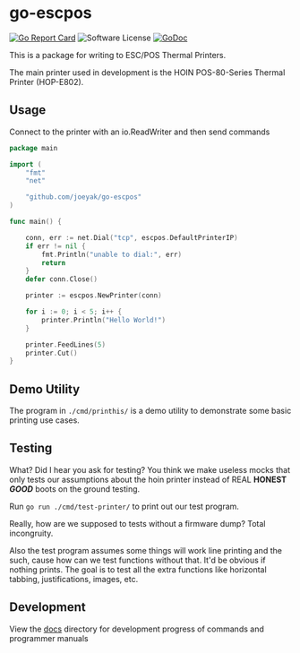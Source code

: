 # go-escpos

[![Go Report Card](https://goreportcard.com/badge/github.com/joeyak/go-escpos)](https://goreportcard.com/report/github.com/joeyak/go-escpos)
![Software License](https://img.shields.io/badge/license-MIT-brightgreen.svg?style=flat-square)
[![GoDoc](https://godoc.org/github.com/joeyak/go-escpos?status.svg)](https://godoc.org/github.com/joeyak/go-escpos)

This is a package for writing to ESC/POS Thermal Printers.

The main printer used in development is the HOIN POS-80-Series Thermal Printer (HOP-E802).

## Usage

Connect to the printer with an io.ReadWriter and then send commands

```go
package main

import (
	"fmt"
	"net"

	"github.com/joeyak/go-escpos"
)

func main() {

	conn, err := net.Dial("tcp", escpos.DefaultPrinterIP)
	if err != nil {
		fmt.Println("unable to dial:", err)
		return
	}
	defer conn.Close()

	printer := escpos.NewPrinter(conn)

	for i := 0; i < 5; i++ {
		printer.Println("Hello World!")
	}

	printer.FeedLines(5)
	printer.Cut()
}
```

## Demo Utility

The program in `./cmd/printhis/` is a demo utility to demonstrate some basic printing use cases.

## Testing

What? Did I hear you ask for testing? You think we make useless mocks that only tests our assumptions about the hoin printer instead of REAL **HONEST** ***GOOD*** boots on the ground testing.

Run `go run ./cmd/test-printer/` to print out our test program.

Really, how are we supposed to tests without a firmware dump? Total incongruity.

Also the test program assumes some things will work line printing and the such, cause how can we test functions without that. It'd be obvious if nothing prints. The goal is to test all the extra functions like horizontal tabbing, justifications, images, etc.

## Development

View the [docs](./docs/) directory for development progress of commands and programmer manuals
